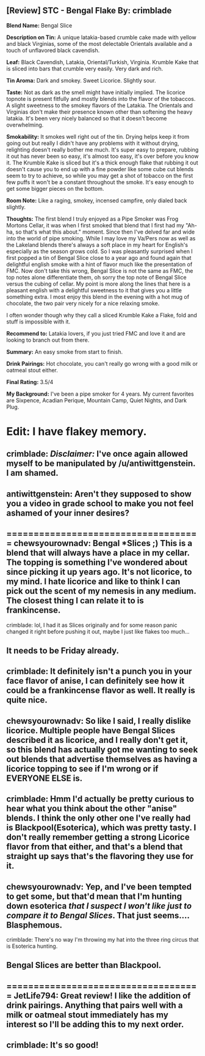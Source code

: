 [Review] STC - Bengal Flake
By: crimblade
---
**Blend Name:** Bengal Slice

**Description on Tin:** A unique latakia-based crumble cake made with yellow and black Virginias, some of the most delectable Orientals available and a touch of unflavored black cavendish.

**Leaf:** Black Cavendish, Latakia, Oriental/Turkish, Virginia. Krumble Kake that is sliced into bars that crumble very easily. Very dark and rich.

**Tin Aroma:** Dark and smokey. Sweet Licorice.  Slightly sour.

**Taste:** Not as dark as the smell might have initially implied. The licorice topnote is present fitfully and mostly blends into the flavor of the tobaccos. A slight sweetness to the smokey flavors of the Latakia. The Orientals and Virginias don't make their presence known other than softening the heavy latakia. It's been very nicely balanced so that it doesn't become overwhelming.

**Smokability:** It smokes well right out of the tin. Drying helps keep it from going out but really I didn't have any problems with it without drying, relighting doesn't really bother me much. It's super easy to prepare, rubbing it out has never been so easy, it's almost too easy, it's over before you know it. The Krumble Kake is sliced but it's a thick enough flake that rubbing it out doesn't cause you to end up with a fine powder like some cube cut blends seem to try to achieve, so while you may get a shot of tobacco on the first few puffs it won't be a constant throughout the smoke. It's easy enough to get some bigger pieces on the bottom.

**Room Note:** Like a raging, smokey, incensed campfire, only dialed back slightly. 

**Thoughts:** The first blend I truly enjoyed as a Pipe Smoker was Frog Mortons Cellar, it was when I first smoked that blend that I first had my "Ah-ha, so that's what this about." moment. Since then I've delved far and wide into the world of pipe smoking. While I may love my Va/Pers now as well as the Lakeland blends there's always a soft place in my heart for English's especially as the season grows cold. So I was pleasantly surprised when I first popped a tin of Bengal Slice close to a year ago and found again that delightful english smoke with a hint of flavor much like the presentation of FMC. Now don't take this wrong, Bengal Slice is not the same as FMC, the top notes alone differentiate them, oh sorry the top note of Bengal Slice versus the cubing of cellar. My point is more along the lines that here is a pleasant english with a delightful sweetness to it that gives you a little something extra. I most enjoy this blend in the evening with a hot mug of chocolate, the two pair very nicely for a nice relaxing smoke. 

I often wonder though why they call a sliced Krumble Kake a Flake, fold and stuff is impossible with it.

**Recommend to:** Latakia lovers, if you just tried FMC and love it and are looking to branch out from there. 

**Summary:** An easy smoke from start to finish. 

**Drink Pairings:**  Hot chocolate, you can't really go wrong with a good milk or oatmeal stout either.

**Final Rating:** 3.5/4

**My Background:** I've been a pipe smoker for 4 years. My current favorites are Sixpence, Acadian Perique, Mountain Camp, Quiet Nights, and Dark Plug.

Edit: I have flakey memory.
====================================
crimblade: *Disclaimer:* I've once again allowed myself to be manipulated by /u/antiwittgenstein. I am shamed.
--
antiwittgenstein: Aren't they supposed to show you a video in grade school to make you not feel ashamed of your inner desires?
--
====================================
chewsyourownadv: Bengal *Slices ;) This is a blend that will always have a place in my cellar. The topping is something I've wondered about since picking it up years ago. It's not licorice, to my mind. I hate licorice and like to think I can pick out the scent of my nemesis in any medium. The closest thing I can relate it to is frankincense.
--
crimblade: lol, I had it as Slices originally and for some reason panic changed it right before pushing it out, maybe I just like flakes too much... 

It needs to be Friday already.
--
crimblade: It definitely isn't a punch you in your face flavor of anise, I can definitely see how it could be a frankincense flavor as well. It really is quite nice. 
--
chewsyourownadv: So like I said, I really dislike licorice. Multiple people have Bengal Slices described it as licorice, and I really don't get it, so this blend has actually got me wanting to seek out blends that advertise themselves as having a licorice topping to see if I'm wrong or if **EVERYONE ELSE** is. 
--
crimblade: Hmm I'd actually be pretty curious to hear what you think about the other "anise" blends. I think the only other one I've really had is Blackpool(Esoterica), which was pretty tasty. I don't really remember getting a strong Licorice flavor from that either, and that's a blend that straight up says that's the flavoring they use for it. 
--
chewsyourownadv: Yep, and I've been tempted to get some, but that'd mean that I'm hunting down esoterica *that I suspect I won't like just to compare it to Bengal Slices*. That just seems.... Blasphemous. 
--
crimblade: There's no way I'm throwing my hat into the three ring circus that is Esoterica hunting. 

Bengal Slices are better than Blackpool. 
--
====================================
JetLife794: Great review! I like the addition of drink pairings. Anything that pairs well with a milk or oatmeal stout immediately has my interest so I'll be adding this to my next order. 
--
crimblade: It's so good!
--
